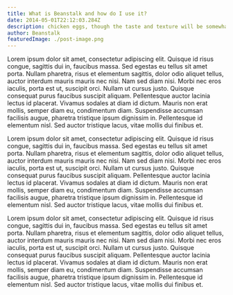 ```yaml
---
title: What is Beanstalk and how do I use it?
date: 2014-05-01T22:12:03.284Z
description: chicken eggs, though the taste and texture will be somewhat different, and the egg yolk will be less rich.
author: Beanstalk
featuredImage: ./post-image.png
---
```


Lorem ipsum dolor sit amet, consectetur adipiscing elit. Quisque id risus congue, sagittis dui in, faucibus massa. Sed egestas eu tellus sit amet porta. Nullam pharetra, risus et elementum sagittis, dolor odio aliquet tellus, auctor interdum mauris mauris nec nisi. Nam sed diam nisi. Morbi nec eros iaculis, porta est ut, suscipit orci. Nullam ut cursus justo. Quisque consequat purus faucibus suscipit aliquam. Pellentesque auctor lacinia lectus id placerat. Vivamus sodales at diam id dictum. Mauris non erat mollis, semper diam eu, condimentum diam. Suspendisse accumsan facilisis augue, pharetra tristique ipsum dignissim in. Pellentesque id elementum nisl. Sed auctor tristique lacus, vitae mollis dui finibus et.

Lorem ipsum dolor sit amet, consectetur adipiscing elit. Quisque id risus congue, sagittis dui in, faucibus massa. Sed egestas eu tellus sit amet porta. Nullam pharetra, risus et elementum sagittis, dolor odio aliquet tellus, auctor interdum mauris mauris nec nisi. Nam sed diam nisi. Morbi nec eros iaculis, porta est ut, suscipit orci. Nullam ut cursus justo. Quisque consequat purus faucibus suscipit aliquam. Pellentesque auctor lacinia lectus id placerat. Vivamus sodales at diam id dictum. Mauris non erat mollis, semper diam eu, condimentum diam. Suspendisse accumsan facilisis augue, pharetra tristique ipsum dignissim in. Pellentesque id elementum nisl. Sed auctor tristique lacus, vitae mollis dui finibus et.

Lorem ipsum dolor sit amet, consectetur adipiscing elit. Quisque id risus congue, sagittis dui in, faucibus massa. Sed egestas eu tellus sit amet porta. Nullam pharetra, risus et elementum sagittis, dolor odio aliquet tellus, auctor interdum mauris mauris nec nisi. Nam sed diam nisi. Morbi nec eros iaculis, porta est ut, suscipit orci. Nullam ut cursus justo. Quisque consequat purus faucibus suscipit aliquam. Pellentesque auctor lacinia lectus id placerat. Vivamus sodales at diam id dictum. Mauris non erat mollis, semper diam eu, condimentum diam. Suspendisse accumsan facilisis augue, pharetra tristique ipsum dignissim in. Pellentesque id elementum nisl. Sed auctor tristique lacus, vitae mollis dui finibus et.